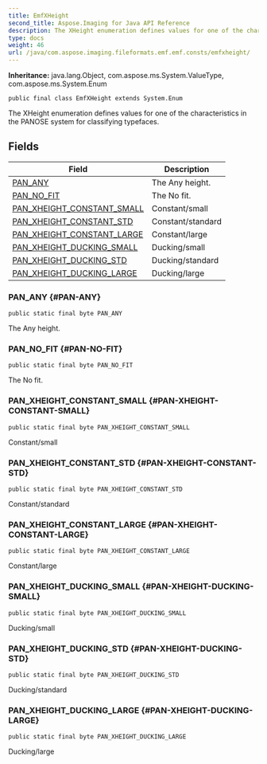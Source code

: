 ```yaml
---
title: EmfXHeight
second_title: Aspose.Imaging for Java API Reference
description: The XHeight enumeration defines values for one of the characteristics in the PANOSE system for classifying typefaces.
type: docs
weight: 46
url: /java/com.aspose.imaging.fileformats.emf.emf.consts/emfxheight/
---
```

**Inheritance:**
java.lang.Object, com.aspose.ms.System.ValueType, com.aspose.ms.System.Enum
```
public final class EmfXHeight extends System.Enum
```

The XHeight enumeration defines values for one of the characteristics in the PANOSE system for classifying typefaces.
## Fields

| Field | Description |
| --- | --- |
| [PAN_ANY](#PAN-ANY) | The Any height. |
| [PAN_NO_FIT](#PAN-NO-FIT) | The No fit. |
| [PAN_XHEIGHT_CONSTANT_SMALL](#PAN-XHEIGHT-CONSTANT-SMALL) | Constant/small |
| [PAN_XHEIGHT_CONSTANT_STD](#PAN-XHEIGHT-CONSTANT-STD) | Constant/standard |
| [PAN_XHEIGHT_CONSTANT_LARGE](#PAN-XHEIGHT-CONSTANT-LARGE) | Constant/large |
| [PAN_XHEIGHT_DUCKING_SMALL](#PAN-XHEIGHT-DUCKING-SMALL) | Ducking/small |
| [PAN_XHEIGHT_DUCKING_STD](#PAN-XHEIGHT-DUCKING-STD) | Ducking/standard |
| [PAN_XHEIGHT_DUCKING_LARGE](#PAN-XHEIGHT-DUCKING-LARGE) | Ducking/large |
### PAN_ANY {#PAN-ANY}
```
public static final byte PAN_ANY
```


The Any height.

### PAN_NO_FIT {#PAN-NO-FIT}
```
public static final byte PAN_NO_FIT
```


The No fit.

### PAN_XHEIGHT_CONSTANT_SMALL {#PAN-XHEIGHT-CONSTANT-SMALL}
```
public static final byte PAN_XHEIGHT_CONSTANT_SMALL
```


Constant/small

### PAN_XHEIGHT_CONSTANT_STD {#PAN-XHEIGHT-CONSTANT-STD}
```
public static final byte PAN_XHEIGHT_CONSTANT_STD
```


Constant/standard

### PAN_XHEIGHT_CONSTANT_LARGE {#PAN-XHEIGHT-CONSTANT-LARGE}
```
public static final byte PAN_XHEIGHT_CONSTANT_LARGE
```


Constant/large

### PAN_XHEIGHT_DUCKING_SMALL {#PAN-XHEIGHT-DUCKING-SMALL}
```
public static final byte PAN_XHEIGHT_DUCKING_SMALL
```


Ducking/small

### PAN_XHEIGHT_DUCKING_STD {#PAN-XHEIGHT-DUCKING-STD}
```
public static final byte PAN_XHEIGHT_DUCKING_STD
```


Ducking/standard

### PAN_XHEIGHT_DUCKING_LARGE {#PAN-XHEIGHT-DUCKING-LARGE}
```
public static final byte PAN_XHEIGHT_DUCKING_LARGE
```


Ducking/large

